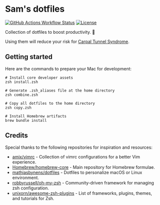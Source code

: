 # Sam's dotfiles

[![GitHub Actions Workflow Status](https://img.shields.io/github/actions/workflow/status/huangsam/dotfiles/ci.yml)](https://github.com/huangsam/dotfiles/actions)
[![License](https://img.shields.io/github/license/huangsam/dotfiles)](https://github.com/huangsam/dotfiles/blob/main/LICENSE)

Collection of dotfiles to boost productivity. 🚀

Using them will reduce your risk for [Carpal Tunnel Syndrome](https://orthoinfo.aaos.org/en/diseases--conditions/carpal-tunnel-syndrome/).

## Getting started

Here are the commands to prepare your Mac for development:

```shell
# Install core developer assets
zsh install.zsh

# Generate .zsh_aliases file at the home directory
zsh combine.zsh

# Copy all dotfiles to the home directory
zsh copy.zsh

# Install Homebrew artifacts
brew bundle install
```

## Credits

Special thanks to the following repositories for inspiration and resources:

- [amix/vimrc](https://github.com/amix/vimrc) - Collection of vimrc configurations for a better Vim experience.
- [Homebrew/homebrew-core](https://github.com/Homebrew/homebrew-core) - Main repository for Homebrew formulae.
- [mathiasbynens/dotfiles](https://github.com/mathiasbynens/dotfiles) - Dotfiles to personalize macOS or Linux environment.
- [robbyrussell/oh-my-zsh](https://github.com/robbyrussell/oh-my-zsh) - Community-driven framework for managing zsh configuration.
- [unixorn/awesome-zsh-plugins](https://github.com/unixorn/awesome-zsh-plugins) - List of frameworks, plugins, themes, and tutorials for Zsh.
